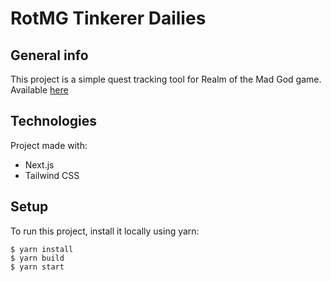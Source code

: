 # RotMG Tinkerer Dailies

## General info
This project is a simple quest tracking tool for Realm of the Mad God game. Available [here](https://rotmg-tinkerer-dailies.vercel.app/)

## Technologies
Project made with:
* Next.js
* Tailwind CSS

## Setup
To run this project, install it locally using yarn:

```
$ yarn install
$ yarn build
$ yarn start
```